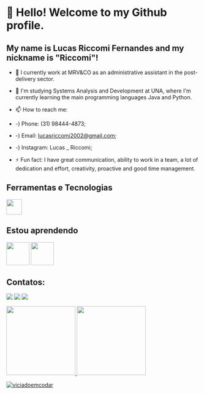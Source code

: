 # 👋 Hello! Welcome to my Github profile.
## My name is Lucas Riccomi Fernandes and my nickname is "Riccomi"!

- 🔭 I currently work at MRV&CO as an administrative assistant in the post-delivery sector.

- 🌱 I'm studying Systems Analysis and Development at UNA, where I'm currently learning the main programming languages ​​Java and Python.

- 📫 How to reach me:
- -) Phone: (31) 98444-4873;
- -) Email: lucasriccomi2002@gmail.com;
- -) Instagram: Lucas _ Riccomi;

- ⚡ Fun fact: 
I have great communication, ability to work in a team, a lot of dedication and effort, creativity, proactive and good time management.

## Ferramentas e Tecnologias
<img src="https://cdn.jsdelivr.net/gh/devicons/devicon/icons/vscode/vscode-original-wordmark.svg" width="40" height="40"/>

## Estou aprendendo
<img src="https://cdn.jsdelivr.net/gh/devicons/devicon/icons/python/python-original-wordmark.svg" width="60" height="60"/> <img src="https://cdn.jsdelivr.net/gh/devicons/devicon/icons/java/java-original-wordmark.svg" width="60" height="60"/>

## Contatos:

<div>
  
  <a href="https://instagram.com/Lucas_Riccomi" target="_blank"><img src="https://img.shields.io/badge/-Instagram-%23E4405F?style=for-the-badge&logo=instagram&logoColor=white" target="_blank"></a>
  <a href = "mailto:contato@lucasriccomi2002@gmail.com"><img src="https://img.shields.io/badge/Gmail-D14836?style=for-the-badge&logo=gmail&logoColor=white" target="_blank"></a>
  <a href="https://www.linkedin.com/in/lucasriccomi/" target="_blank"><img src="https://img.shields.io/badge/-LinkedIn-%230077B5?style=for-the-badge&logo=linkedin&logoColor=white" target="_blank"></a>   
</div>

<div>
<a href="https://github.com/LucasRiccomi">
<img height="180em" src="https://github-readme-stats.vercel.app/api/top-langs/?username=LucasRiccomi&layout=compact&langs_count=7&theme=dracula"/>
<img height="180em" src="https://github-readme-stats.vercel.app/api?username=LucasRiccomi&show_icons=true&theme=dracula&include_all_commits=true&count_private=true"/>
</div>
    
![viciadoemcodar](https://github.com/LucasRiccomi/LucasRiccomi/assets/128861365/b10ae135-f648-41a0-9b28-d3107c836068)
  
